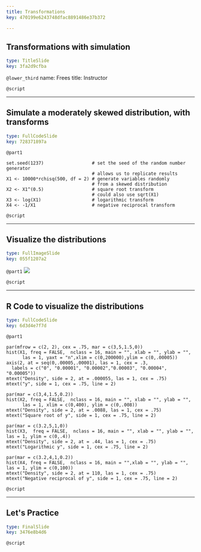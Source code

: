 ```yaml
---
title: Transformations
key: 470199e6243748dfac8891486e37b372

---
```

## Transformations with simulation

```yaml
type: TitleSlide
key: 3fa2d9cfba
```





`@lower_third`
name: Frees
title: Instructor

`@script`




---
## Simulate a moderately skewed distribution, with transforms

```yaml
type: FullCodeSlide
key: 728371897a
```

`@part1`
```
set.seed(1237)                  # set the seed of the random number generator
                                # allows us to replicate results
X1 <- 10000*rchisq(500, df = 2) # generate variables randomly 
                                # from a skewed distribution
X2 <- X1^(0.5)                  # square root transform 
                                # could also use sqrt(X1)
X3 <- log(X1)                   # logarithmic transform
X4 <- -1/X1                     # negative reciprocal transform
```





`@script`




---
## Visualize the distributions

```yaml
type: FullImageSlide
key: 055f1207a2
```

`@part1`
![](https://assets.datacamp.com/production/repositories/2610/datasets/3878e86dad09e6ffb7153b1d753c02a1ea528fe2/Ch1Transformations.png)





`@script`




---
## R Code to visualize the distributions

```yaml
type: FullCodeSlide
key: 6d3d4e7f7d
```

`@part1`
```
par(mfrow = c(2, 2), cex = .75, mar = c(3,5,1.5,0))
hist(X1, freq = FALSE,  nclass = 16, main = "", xlab = "", ylab = "", 
      las = 1, yaxt = "n",xlim = c(0,200000),ylim = c(0,.00005))
axis(2, at = seq(0,.00005,.00001), las = 1, cex = .3, 
  labels = c("0", "0.00001", "0.00002","0.00003", "0.00004", "0.00005"))
mtext("Density", side = 2, at = .000055, las = 1, cex = .75)
mtext("y", side = 1, cex = .75, line = 2)

par(mar = c(3,4,1.5,0.2))
hist(X2, freq = FALSE,  nclass = 16, main = "", xlab = "", ylab = "", 
      las = 1, xlim = c(0,400), ylim = c(0,.008))
mtext("Density", side = 2, at = .0088, las = 1, cex = .75)
mtext("Square root of y", side = 1, cex = .75, line = 2)

par(mar = c(3.2,5,1,0))
hist(X3,  freq = FALSE,  nclass = 16, main = "", xlab = "", ylab = "", las = 1, ylim = c(0,.4))
mtext("Density", side = 2, at = .44, las = 1, cex = .75)
mtext("Logarithmic y", side = 1, cex = .75, line = 2)

par(mar = c(3.2,4,1,0.2))
hist(X4, freq = FALSE,  nclass = 16, main = "",xlab = "", ylab = "", las = 1, ylim = c(0,100))
mtext("Density", side = 2, at = 110, las = 1, cex = .75)
mtext("Negative reciprocal of y", side = 1, cex = .75, line = 2)

```





`@script`




---
## Let's Practice

```yaml
type: FinalSlide
key: 3476e8b4d6
```






`@script`



